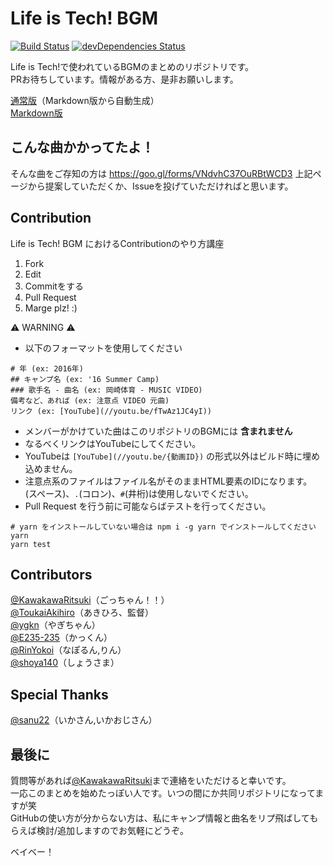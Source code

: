 # Life is Tech! BGM
[![Build Status](https://travis-ci.org/lit-kansai-members/music.svg?branch=master)](https://travis-ci.org/lit-kansai-members/music) [![devDependencies Status](https://david-dm.org/lit-kansai-members/music/dev-status.svg)](https://david-dm.org/lit-kansai-members/music?type=dev)

Life is Tech!で使われているBGMのまとめのリポジトリです。    
PRお待ちしています。情報がある方、是非お願いします。    

[通常版](http://lit-kansai-members.github.io/music/)（Markdown版から自動生成）  
[Markdown版](./index.md)

## こんな曲かかってたよ！
そんな曲をご存知の方は
https://goo.gl/forms/VNdvhC37OuRBtWCD3
上記ページから提案していただくか、Issueを投げていただければと思います。

## Contribution
Life is Tech! BGM におけるContributionのやり方講座

1. Fork
2. Edit
3. Commitをする
4. Pull Request
5. Marge plz! :)

:warning: WARNING :warning:
- 以下のフォーマットを使用してください
```
# 年 (ex: 2016年)
## キャンプ名 (ex: '16 Summer Camp)
### 歌手名 - 曲名 (ex: 岡崎体育 - MUSIC VIDEO)
備考など、あれば (ex: 注意点 VIDEO 元曲)  
リンク (ex: [YouTube](//youtu.be/fTwAz1JC4yI))
```
- メンバーがかけていた曲はこのリポジトリのBGMには **含まれません**
- なるべくリンクはYouTubeにしてください。
- YouTubeは `[YouTube](//youtu.be/{動画ID})` の形式以外はビルド時に埋め込めません。
- 注意点系のファイルはファイル名がそのままHTML要素のIDになります。` `(スペース)、`.`(コロン)、`#`(井桁)は使用しないでください。
- Pull Request を行う前に可能ならばテストを行ってください。

```
# yarn をインストールしていない場合は npm i -g yarn でインストールしてください
yarn
yarn test
```

## Contributors
[@KawakawaRitsuki](//github.com/KawakawaRitsuki)（ごっちゃん！！）   
[@ToukaiAkihiro](//github.com/ToukaiAkihiro)（あきひろ、監督）   
[@ygkn](//github.com/ygkn)（やぎちゃん）    
[@E235-235](//github.com/E235-235)（かっくん）    
[@RinYokoi](//github.com/RinYokoi)（なぽるん,りん）    
[@shoya140](//github.com/shoya140)（しょうさま）    

## Special Thanks
[@sanu22](//github.com/sanu22)（いかさん,いかおじさん）

## 最後に
質問等があれば[@KawakawaRitsuki](//twitter.com/KawakawaRitsuki)まで連絡をいただけると幸いです。    
一応このまとめを始めたっぽい人です。いつの間にか共同リポジトリになってますが笑    
GitHubの使い方が分からない方は、私にキャンプ情報と曲名をリプ飛ばしてもらえば検討/追加しますのでお気軽にどうぞ。    
    
ベイベー！
